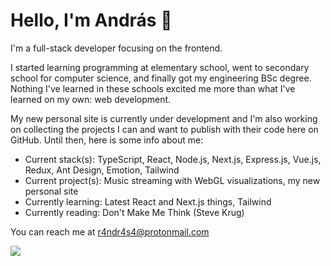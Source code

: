 # Hello, I'm András 👋

I'm a full-stack developer focusing on the frontend.

I started learning programming at elementary school, went to secondary school for computer science, and finally got my engineering BSc degree. Nothing I've learned in these schools excited me more than what I've learned on my own: web development.

My new personal site is currently under development and I'm also working on collecting the projects I can and want to publish with their code here on GitHub. Until then, here is some info about me:
- Current stack(s): TypeScript, React, Node.js, Next.js, Express.js, Vue.js, Redux, Ant Design, Emotion, Tailwind
- Current project(s): Music streaming with WebGL visualizations, my new personal site
- Currently learning: Latest React and Next.js things, Tailwind
- Currently reading: Don't Make Me Think (Steve Krug)

You can reach me at r4ndr4s4@protonmail.com

![](https://hit.yhype.me/github/profile?user_id=13931659)

<!--
**r4ndr4s4/r4ndr4s4** is a ✨ _special_ ✨ repository because its `README.md` (this file) appears on your GitHub profile.

Here are some ideas to get you started:

- 🔭 I’m currently working on ...
- 🌱 I’m currently learning ...
- 👯 I’m looking to collaborate on ...
- 🤔 I’m looking for help with ...
- 💬 Ask me about ...
- 📫 How to reach me: ...
- 😄 Pronouns: ...
- ⚡ Fun fact: ...
-->
